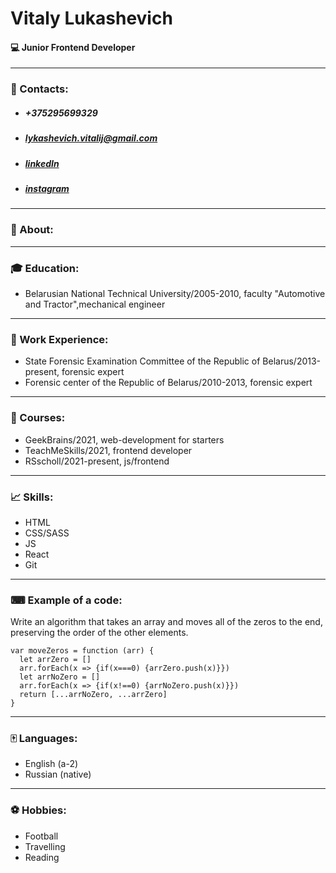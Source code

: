 # Vitaly Lukashevich
#### 💻 Junior Frontend Developer
***
### 📘 Contacts:
* ##### +375295699329
* ##### lykashevich.vitalij@gmail.com
* ##### [linkedIn](https://www.linkedin.com/in/vitaly-lukashevich-0aa168225/)
* ##### [instagram](https://www.instagram.com/lykashevich.vitalij/)
***
### 👔 About:
***
### 🎓 Education:
* Belarusian National Technical University/2005-2010, faculty "Automotive and Tractor",mechanical engineer
***
### 💼 Work Experience:
* State Forensic Examination Committee of the Republic of Belarus/2013-present, forensic expert
* Forensic center of the Republic of Belarus/2010-2013, forensic expert
***
### 📝 Courses:
* GeekBrains/2021, web-development for starters
* TeachMeSkills/2021, frontend developer
* RSscholl/2021-present, js/frontend
***
### 📈 Skills:
* HTML
* CSS/SASS
* JS
* React
* Git
***
### ⌨ Example of a code:
Write an algorithm that takes an array and moves all of the zeros to the end, preserving the order of the other elements.
```
var moveZeros = function (arr) {
  let arrZero = []
  arr.forEach(x => {if(x===0) {arrZero.push(x)}})
  let arrNoZero = []
  arr.forEach(x => {if(x!==0) {arrNoZero.push(x)}})
  return [...arrNoZero, ...arrZero]
}
```
***
### 🀄 Languages:
* English (a-2)
* Russian (native)
***
### ⚽ Hobbies:
* Football
* Travelling
* Reading